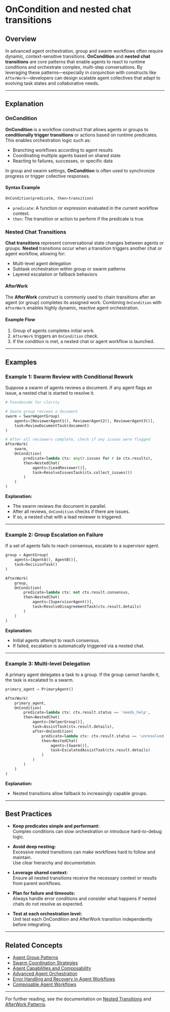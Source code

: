 # OnCondition and nested chat transitions

## Overview

In advanced agent orchestration, group and swarm workflows often require dynamic, context-sensitive transitions. **OnCondition** and **nested chat transitions** are core patterns that enable agents to react to runtime conditions and orchestrate complex, multi-step conversations. By leveraging these patterns—especially in conjunction with constructs like `AfterWork`—developers can design scalable agent collectives that adapt to evolving task states and collaborative needs.

---

## Explanation

### OnCondition

**OnCondition** is a workflow construct that allows agents or groups to **conditionally trigger transitions** or actions based on runtime predicates. This enables orchestration logic such as:

- Branching workflows according to agent results
- Coordinating multiple agents based on shared state
- Reacting to failures, successes, or specific data

In group and swarm settings, **OnCondition** is often used to synchronize progress or trigger collective responses.

#### Syntax Example

```python
OnCondition(predicate, then=transition)
```
- `predicate`: A function or expression evaluated in the current workflow context.
- `then`: The transition or action to perform if the predicate is true.

### Nested Chat Transitions

**Chat transitions** represent conversational state changes between agents or groups. **Nested** transitions occur when a transition triggers another chat or agent workflow, allowing for:

- Multi-level agent delegation
- Subtask orchestration within group or swarm patterns
- Layered escalation or fallback behaviors

#### AfterWork

The **AfterWork** construct is commonly used to chain transitions after an agent (or group) completes its assigned work. Combining `OnCondition` with `AfterWork` enables highly dynamic, reactive agent orchestration.

#### Example Flow

1. Group of agents completes initial work.
2. `AfterWork` triggers an `OnCondition` check.
3. If the condition is met, a nested chat or agent workflow is launched.

---

## Examples

### Example 1: Swarm Review with Conditional Rework

Suppose a swarm of agents reviews a document. If any agent flags an issue, a nested chat is started to resolve it.

```python
# Pseudocode for clarity

# Swarm group reviews a document
swarm = SwarmAgentGroup(
    agents=[ReviewerAgent1(), ReviewerAgent2(), ReviewerAgent3()],
    task=ReviewDocumentTask(document)
)

# After all reviewers complete, check if any issues were flagged
AfterWork(
    swarm,
    OnCondition(
        predicate=lambda ctx: any(r.issues for r in ctx.results),
        then=NestedChat(
            agents=[LeadReviewer()],
            task=ResolveIssuesTask(ctx.collect_issues())
        )
    )
)
```
**Explanation:**  
- The swarm reviews the document in parallel.
- After all reviews, `OnCondition` checks if there are issues.
- If so, a nested chat with a lead reviewer is triggered.

---

### Example 2: Group Escalation on Failure

If a set of agents fails to reach consensus, escalate to a supervisor agent.

```python
group = AgentGroup(
    agents=[AgentA(), AgentB()],
    task=DecisionTask()
)

AfterWork(
    group,
    OnCondition(
        predicate=lambda ctx: not ctx.result.consensus,
        then=NestedChat(
            agents=[SupervisorAgent()],
            task=ResolveDisagreementTask(ctx.result.details)
        )
    )
)
```
**Explanation:**  
- Initial agents attempt to reach consensus.
- If failed, escalation is automatically triggered via a nested chat.

---

### Example 3: Multi-level Delegation

A primary agent delegates a task to a group. If the group cannot handle it, the task is escalated to a swarm.

```python
primary_agent = PrimaryAgent()

AfterWork(
    primary_agent,
    OnCondition(
        predicate=lambda ctx: ctx.result.status == 'needs_help',
        then=NestedChat(
            agents=[HelperGroup()],
            task=AssistTask(ctx.result.details),
            after=OnCondition(
                predicate=lambda ctx: ctx.result.status == 'unresolved',
                then=NestedChat(
                    agents=[Swarm()],
                    task=EscalatedAssistTask(ctx.result.details)
                )
            )
        )
    )
)
```
**Explanation:**  
- Nested transitions allow fallback to increasingly capable groups.

---

## Best Practices

- **Keep predicates simple and performant:**  
  Complex conditions can slow orchestration or introduce hard-to-debug logic.

- **Avoid deep nesting:**  
  Excessive nested transitions can make workflows hard to follow and maintain.  
  Use clear hierarchy and documentation.

- **Leverage shared context:**  
  Ensure all nested transitions receive the necessary context or results from parent workflows.

- **Plan for failure and timeouts:**  
  Always handle error conditions and consider what happens if nested chats do not resolve as expected.

- **Test at each orchestration level:**  
  Unit test each OnCondition and AfterWork transition independently before integrating.

---

## Related Concepts

- [Agent Group Patterns](agent-group-patterns.md)
- [Swarm Coordination Strategies](swarm-coordination.md)
- [Agent Capabilities and Composability](agent-capabilities.md)
- [Advanced Agent Orchestration](advanced-agent-orchestration.md)
- [Error Handling and Recovery in Agent Workflows](error-handling-in-agents.md)
- [Composable Agent Workflows](composable-agent-workflows.md)

---

For further reading, see the documentation on [Nested Transitions](nested-transitions.md) and [AfterWork Patterns](afterwork-patterns.md).